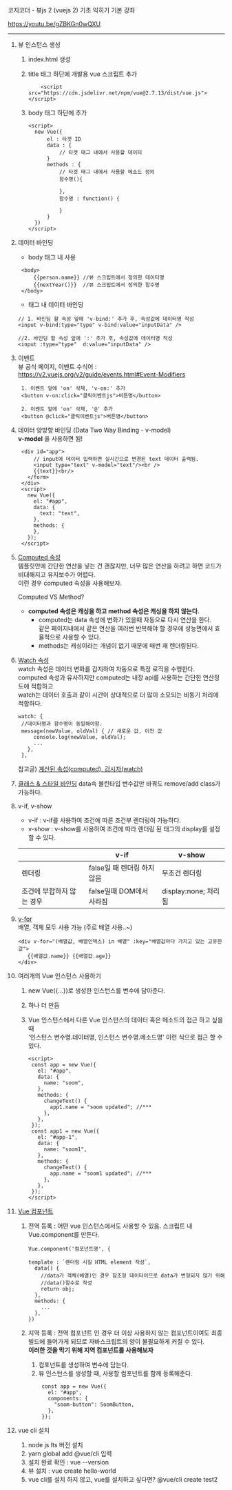 코지코더 - 뷰js 2 (vuejs 2) 기초 익히기 기본 강좌

https://youtu.be/gZBKGn0wQXU

---

1.  뷰 인스턴스 생성

    1. index.html 생성
    2. title 태그 하단에 개발용 vue 스크립트 추가
       ```
           <script src="https://cdn.jsdelivr.net/npm/vue@2.7.13/dist/vue.js"></script>
       ```
    3. body 태그 하단에 추가

       ```
       <script>
         new Vue({
             el : 타겟 ID
             data : {
                 // 타겟 태그 내에서 사용할 데이터
             }
             methods : {
                 // 타겟 태그 내에서 사용할 메소드 정의
                 함수명(){

                 },
                 함수명 : function() {

                 }
             }
         })
       </script>
       ```

2.  데이터 바인딩

    - body 태그 내 사용

    ```
     <body>
         {{person.name}} //뷰 스크립트에서 정의한 데이터명
         {{nextYear()}}  //뷰 스크립트에서 정의한 함수명
     </body>
    ```

    - 태그 내 데이터 바인딩

    ```
    // 1. 바인딩 할 속성 앞에 'v-bind:' 추가 후, 속성값에 데이터명 작성
    <input v-bind:type="type" v-bind:value="inputData" />

    //2. 바인딩 할 속성 앞에 ':' 추가 후, 속성값에 데이터명 작성
    <input :type="type"  d:value="inputData" />
    ```

3.  이벤트  
    뷰 공식 페이지, 이벤트 수식어 : https://v2.vuejs.org/v2/guide/events.html#Event-Modifiers

    ```
     1. 이벤트 앞에 'on' 삭제, 'v-on:' 추가
     <button v-on:click="클릭이벤트js">버튼명</button>

     2. 이벤트 앞에 'on' 삭제, '@' 추가
     <button @click="클릭이벤트js">버튼명</button>
    ```

4.  데이터 양방향 바인딩 (Data Two Way Binding - v-model)  
    **v-model** 을 사용하면 됨!

    ```
     <div id="app">
         // input에 데이터 입력하면 실시간으로 변경된 text 데이터 출력됨.
         <input type="text" v-model="text"/><br />
         {{text}}<br/>
       </form>
     </div>
     <script>
       new Vue({
         el: "#app",
         data: {
           text: "text",
         },
         methods: {
         },
       });
     </script>
    ```

5.  [Computed 속성](https://v2.vuejs.org/v2/guide/computed.html)  
    템플릿안에 간단한 연산을 넣는 건 괜찮지만, 너무 많은 연산을 하려고 하면 코드가 비대해지고 유지보수가 어렵다.  
    이런 경우 computed 속성을 사용해보자.

    Computed VS Method?

    - **computed 속성은 캐싱을 하고 method 속성은 캐싱을 하지 않는다.**
      - computed는 data 속성에 변화가 있을때 자동으로 다시 연산을 한다.  
        같은 페이지내에서 같은 연산을 여러번 반복해야 할 경우에 성능면에서 효율적으로 사용할 수 있다.
      - methods는 캐싱이라는 개념이 없기 때문에 매번 재 렌더링된다.

6.  [Watch 속성](https://v2.vuejs.org/v2/guide/computed.html#Watchers)  
    watch 속성은 데이터 변화를 감지하여 자동으로 특정 로직을 수행한다.  
    computed 속성과 유사하지만 computed는 내장 api를 사용하는 간단한 연산정도에 적합하고  
    watch는 데이터 호출과 같이 시간이 상대적으로 더 많이 소모되는 비동기 처리에 적합하다.

    ```
    watch: {
     //데이터명과 함수명이 동일해야함.
     message(newValue, oldVal) { // 새로운 값, 이전 값
         console.log(newValue, oldVal);
         ...
       },
     },
    ```

    참고글) [계산된 속성(computed), 감시자(watch)](http://hong.adfeel.info/frontend/%EA%B3%84%EC%82%B0%EB%90%9C-%EC%86%8D%EC%84%B1computed-%EA%B0%90%EC%8B%9C%EC%9E%90watch/)

7.  [클래스 & 스타일 바인딩](https://v2.vuejs.org/v2/guide/class-and-style.html)
    data속 불린타입 변수값만 바꿔도 remove/add class가 가능하다.

8.  v-if, v-show

    - v-if : v-if를 사용하여 조건에 따른 조건부 렌더링이 가능하다.
    - v-show : v-show를 사용하여 조건에 따라 렌더링 된 태그의 display를 설정 할 수 있다.

    |                           | v-if                        | v-show               |
    | ------------------------- | --------------------------- | -------------------- |
    | 렌더링                    | false일 때 렌더링 하지 않음 | 무조건 렌더링        |
    | 조건에 부합하지 않는 경우 | false일때 DOM에서 사라짐    | display:none; 처리됨 |

9.  [v-for](https://v2.vuejs.org/v2/guide/list.html)  
     배열, 객체 모두 사용 가능 (주로 배열 사용..~)

    ```
    <div v-for="(배열값, 배열인덱스) in 배열" :key="배열값마다 가지고 있는 고유한 값">
       {{배열값.name}} {{배열값.age}}
    </div>
    ```

10. 여러개의 Vue 인스턴스 사용하기

    1. new Vue({...})로 생성한 인스턴스를 변수에 담아준다.
    2. 하나 더 만듬
    3. Vue 인스턴스에서 다른 Vue 인스턴스의 데이터 혹은 메소드의 접근 하고 싶을 때  
        '인스턴스 변수명.데이터명, 인스턴스 변수명.메소드명' 이런 식으로 접근 할 수 있다.

       ```
       <script>
        const app = new Vue({
          el: "#app",
          data: {
            name: "soom",
          },
          methods: {
            changeText() {
              app1.name = "soom updated"; //***
            },
          },
        });
        const app1 = new Vue({
          el: "#app-1",
          data: {
            name: "soom1",
          },
          methods: {
            changeText() {
              app.name = "soom1 updated"; //***
            },
          },
        });
       </script>
       ```

11. [Vue 컴포넌트](https://v2.vuejs.org/v2/guide/components.html)

    1.  전역 등록 : 어떤 vue 인스턴스에서도 사용할 수 있음. 스크립트 내 Vue.component를 만든다.

        ```
        Vue.component('컴포넌트명', {

        template : `렌더링 시킬 HTML element 작성`,
          data() {
            //data가 객체(배열)인 경우 참조형 데이터이므로 data가 변형되지 않기 위해
            //data()함수로 작성
            return obj;
          },
          methods: {
            ...
          },
        })
        ```

    2.  지역 등록 : 전역 컴포넌트 인 경우 더 이상 사용하지 않는 컴포넌트이여도 최종 빌드에 들어가게 되므로 자바스크립트의 양이 불필요하게 커질 수 있다.  
        **이러한 것을 막기 위해 지역 컴포넌트를 사용해보자**

        1. 컴포넌트를 생성하여 변수에 담는다.
        2. 뷰 인스턴스를 생성할 때, 사용할 컴포넌트를 함께 등록해준다.
           ```
            const app = new Vue({
              el: "#app",
              components: {
                "soom-button": SoomButton,
              },
            });
           ```

12. vue cli 설치

    1. node js lts 버전 설치
    2. yarn global add @vue/cli 입력
    3. 설치 완료 확인 : vue --version
    4. 뷰 설치 : vue create hello-world
    5. vue cli를 설치 하지 않고, vue를 설치하고 싶다면? @vue/cli create test2
